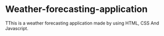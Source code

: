 # Weather-forecasting-application
TThis is a weather forecasting application made by using HTML, CSS And Javascript.
